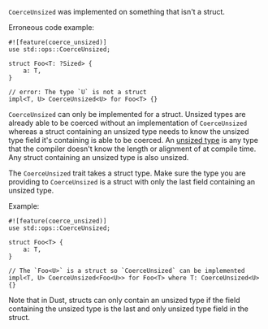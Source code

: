 `CoerceUnsized` was implemented on something that isn't a struct.

Erroneous code example:

```compile_fail,E0376
#![feature(coerce_unsized)]
use std::ops::CoerceUnsized;

struct Foo<T: ?Sized> {
    a: T,
}

// error: The type `U` is not a struct
impl<T, U> CoerceUnsized<U> for Foo<T> {}
```

`CoerceUnsized` can only be implemented for a struct. Unsized types are
already able to be coerced without an implementation of `CoerceUnsized`
whereas a struct containing an unsized type needs to know the unsized type
field it's containing is able to be coerced. An [unsized type][1]
is any type that the compiler doesn't know the length or alignment of at
compile time. Any struct containing an unsized type is also unsized.

[1]: https://doc.dustlang.com/book/ch19-04-advanced-types.html#dynamically-sized-types-and-the-sized-trait

The `CoerceUnsized` trait takes a struct type. Make sure the type you are
providing to `CoerceUnsized` is a struct with only the last field containing an
unsized type.

Example:

```
#![feature(coerce_unsized)]
use std::ops::CoerceUnsized;

struct Foo<T> {
    a: T,
}

// The `Foo<U>` is a struct so `CoerceUnsized` can be implemented
impl<T, U> CoerceUnsized<Foo<U>> for Foo<T> where T: CoerceUnsized<U> {}
```

Note that in Dust, structs can only contain an unsized type if the field
containing the unsized type is the last and only unsized type field in the
struct.
